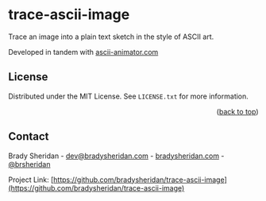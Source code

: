 # trace-ascii-image

Trace an image into a plain text sketch in the style of ASCII art.

Developed in tandem with [ascii-animator.com](https://ascii-animator.com)

<!-- LICENSE -->
## License

Distributed under the MIT License. See `LICENSE.txt` for more information.

<p align="right">(<a href="#readme-top">back to top</a>)</p>

<!-- CONTACT -->
## Contact

Brady Sheridan - dev@bradysheridan.com - [bradysheridan.com](https://www.bradysheridan.com/) - [@brsheridan](https://instagram.com/brsheridan)

Project Link: [https://github.com/bradysheridan/trace-ascii-image](https://github.com/bradysheridan/trace-ascii-image)